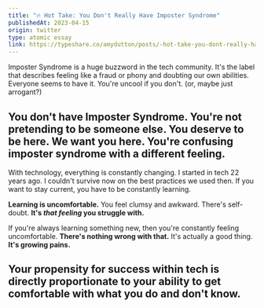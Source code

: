 ```yaml
---
title: "🔥 Hot Take: You Don't Really Have Imposter Syndrome"
publishedAt: 2023-04-15
origin: twitter
type: atomic essay
link: https://typeshare.co/amydutton/posts/-hot-take-you-dont-really-have-imposter-syndrome
---
```


Imposter Syndrome is a huge buzzword in the tech community. It's the label that describes feeling like a fraud or phony and doubting our own abilities. Everyone seems to have it. You're uncool if you don't. (or, maybe just arrogant?)

## You don't have Imposter Syndrome. You're not pretending to be someone else. You deserve to be here. We want you here. You're confusing imposter syndrome with a different feeling.

With technology, everything is constantly changing. I started in tech 22 years ago. I couldn't survive now on the best practices we used then. If you want to stay current, you have to be constantly learning.

**Learning is uncomfortable.** You feel clumsy and awkward. There's self-doubt. **It's _that feeling_ you struggle with.**

If you're always learning something new, then you're constantly feeling uncomfortable. **There's nothing wrong with that.** It's actually a good thing. **It's growing pains.**

## Your propensity for success within tech is directly proportionate to your ability to get comfortable with what you do and don't know.
